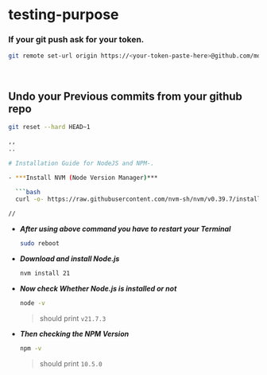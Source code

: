 # testing-purpose

### If your git push ask for your token.

```bash
git remote set-url origin https://<your-token-paste-here>@github.com/mdazfar2/repository
```
<br/>

## Undo your Previous commits from your github repo
```bash
git reset --hard HEAD~1

,,
..

# Installation Guide for NodeJS and NPM-.

- ***Install NVM (Node Version Manager)***

  ```bash
  curl -o- https://raw.githubusercontent.com/nvm-sh/nvm/v0.39.7/install.sh | bash

//
  ```

- ***After using above command you have to restart your Terminal***
  ```bash
  sudo reboot
  ```

- ***Download and install Node.js***
  ```bash
  nvm install 21
  ```

- ***Now check Whether Node.js is installed or not***
  ```bash
  node -v
  ```
  > should print `v21.7.3`

- ***Then checking the NPM Version***
  ```bash
  npm -v
  ```
  > should print `10.5.0`
